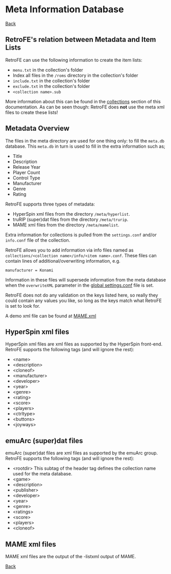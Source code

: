 # Meta Information Database
[Back](README.md)

## RetroFE's relation between Metadata and Item Lists

RetroFE can use the following information to create the item lists:

-   `menu.txt` in the collection's folder
-   Index all files in the `/roms` directory in the collection's folder
-   `include.txt` in the collection's folder
-   `exclude.txt` in the collection's folder
-   `<collection name>.sub`

More information about this can be found in the
[collections](COLLECTIONS.md) section of this documentation. 
As can be seen
though: RetroFE does **not** use the meta xml files to create these
lists!

## Metadata Overview

The files in the meta directory are used for one thing only: to fill the
`meta.db` database. This `meta.db` in turn is used to fill in the extra
information such as; 

- Title
- Description
- Release Year
- Player Count
- Control Type
- Manufacturer
- Genre
- Rating

RetroFE supports three types of metadata:

-   HyperSpin xml files from the directory `/meta/hyperlist`.
-   truRIP (super)dat files from the directory `/meta/trurip`.
-   MAME xml files from the directory `/meta/mamelist`.

Extra information for collections is pulled from the `settings.conf` and/or `info.conf` file of the collection.

RetroFE allows you to add information via info files named
as `collections/<collection name>/info/<item name>.conf`. These files
can contain lines of additional/overwriting information, e.g.

    manufacturer = Konami

Information in these files will supersede information from the meta
database when the `overwriteXML` parameter in the [global
settings.conf](GLOBAL_SETTINGS.md) file is set.

RetroFE does not do any validation on the keys listed here, so really they could contain any values you like, so long as the keys match what RetroFE is set to look for.

A demo xml file can be found at [MAME.xml](../Package/Environment/Common/meta/hyperlist/MAME.xml)

## HyperSpin xml files

HyperSpin xml files are xml files as supported by the HyperSpin
front-end. RetroFE supports the following tags (and will ignore the
rest):

-   \<name>
-   \<description>
-   \<cloneof>
-   \<manufacturer>
-   \<developer>
-   \<year>
-   \<genre>
-   \<rating>
-   \<score>
-   \<players>
-   \<ctrltype>
-   \<buttons>
-   \<joyways>

## emuArc (super)dat files

emuArc (super)dat files are xml files as supported by the emuArc group.
RetroFE supports the following tags (and will ignore the rest):

-   \<rootdir> This subtag of the header tag defines the collection name
    used for the meta database.
-   \<game>
-   \<description>
-   \<publisher>
-   \<developer>
-   \<year>
-   \<genre>
-   \<ratings>
-   \<score>
-   \<players>
-   \<cloneof>

## MAME xml files

MAME xml files are the output of the -listxml output of MAME.

[Back](README.md)

